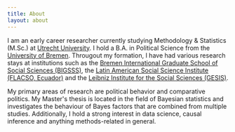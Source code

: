 ```yaml
---
title: About
layout: about
---
```


I am an early career researcher currently studying Methodology & Statistics (M.Sc.) at [Utrecht University](https://www.uu.nl/masters/en/methodology-and-statistics-behavioural-biomedical-and-social-sciences). I hold a B.A. in Political Science from the [University of Bremen](https://www.politik.uni-bremen.de/ccm/navigation/index.en). Througout my formation, I have had various research stays at institutions such as the [Bremen International Graduate School of Social Sciences (BIGSSS)](https://www.bigsss-bremen.de/), the [Latin American Social Science Institute (FLACSO, Ecuador)](https://www.flacso.edu.ec/portal/en) and the [Leibniz Institute for the Social Sciences (GESIS)](https://www.gesis.org/en/home/).  

My primary areas of research are political behavior and comparative politics. My Master's thesis is located in the field of Bayesian statistics and investigates the behaviour of Bayes factors that are combined from multiple studies. Additionally, I hold a strong interest in data science, causal inference and anything methods-related in general. 

